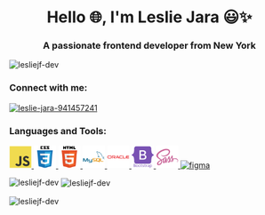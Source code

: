 
<h1 align="center">Hello 🌐, I'm Leslie Jara 😃✨</h1>
<h3 align="center">A passionate frontend developer from New York</h3>

<p align="left"> <img src="https://komarev.com/ghpvc/?username=lesliejf-dev&label=Profile%20views&color=0e75b6&style=flat" alt="lesliejf-dev" /> </p>

<h3 align="left">Connect with me:</h3>
<p align="left">
<a href="https://linkedin.com/in/leslie-jara-941457241" target="blank"><img align="center" src="https://raw.githubusercontent.com/rahuldkjain/github-profile-readme-generator/master/src/images/icons/Social/linked-in-alt.svg" alt="leslie-jara-941457241" height="30" width="40" /></a>
</p>

<h3 align="left">Languages and Tools:</h3>
<p align="left"> <a href="https://developer.mozilla.org/en-US/docs/Web/JavaScript" target="_blank" rel="noreferrer"> <img src="https://raw.githubusercontent.com/devicons/devicon/master/icons/javascript/javascript-original.svg" alt="javascript" width="40" height="40"/> </a> <a href="https://www.w3schools.com/css/" target="_blank" rel="noreferrer"> <img src="https://raw.githubusercontent.com/devicons/devicon/master/icons/css3/css3-original-wordmark.svg" alt="css3" width="40" height="40"/> </a> <a href="https://www.w3.org/html/" target="_blank" rel="noreferrer"> <img src="https://raw.githubusercontent.com/devicons/devicon/master/icons/html5/html5-original-wordmark.svg" alt="html5" width="40" height="40"/> </a>  <a href="https://www.mysql.com/" target="_blank" rel="noreferrer"> <img src="https://raw.githubusercontent.com/devicons/devicon/master/icons/mysql/mysql-original-wordmark.svg" alt="mysql" width="40" height="40"/> </a> <a href="https://www.oracle.com/" target="_blank" rel="noreferrer"> <img src="https://raw.githubusercontent.com/devicons/devicon/master/icons/oracle/oracle-original.svg" alt="oracle" width="40" height="40"/> </a> <a href="https://getbootstrap.com" target="_blank" rel="noreferrer"> <img src="https://raw.githubusercontent.com/devicons/devicon/master/icons/bootstrap/bootstrap-plain-wordmark.svg" alt="bootstrap" width="40" height="40"/> </a>  </a> <a href="https://sass-lang.com" target="_blank" rel="noreferrer"> <img src="https://raw.githubusercontent.com/devicons/devicon/master/icons/sass/sass-original.svg" alt="sass" width="40" height="40"/> </a> <a href="https://www.figma.com/" target="_blank" rel="noreferrer"> <img src="https://www.vectorlogo.zone/logos/figma/figma-icon.svg" alt="figma" width="40" height="40"/> </a> </p>

<p><img align="left" src="https://github-readme-stats.vercel.app/api/top-langs?username=lesliejf-dev&show_icons=true&theme=dracula&locale=en&layout=compact" alt="lesliejf-dev" /></p>

<p>&nbsp;<img align="center" src="https://github-readme-stats.vercel.app/api?username=lesliejf-dev&show_icons=true&theme=dracula&locale=en" alt="lesliejf-dev" /></p>

<p><img align="center" src="https://github-readme-streak-stats.herokuapp.com/?user=lesliejf-dev&theme=dracula" alt="lesliejf-dev" /></p>

